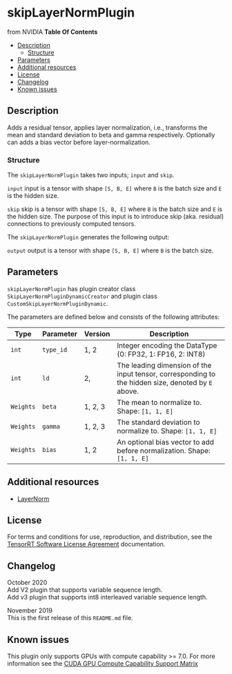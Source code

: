 # skipLayerNormPlugin
from NVIDIA
**Table Of Contents**
- [Description](#description)
    * [Structure](#structure)
- [Parameters](#parameters)
- [Additional resources](#additional-resources)
- [License](#license)
- [Changelog](#changelog)
- [Known issues](#known-issues)


## Description

Adds a residual tensor, applies layer normalization, i.e., transforms the mean and standard deviation to beta and gamma respectively.
Optionally can adds a bias vector before layer-normalization.


### Structure

The `skipLayerNormPlugin` takes two inputs; `input` and `skip`.

`input`
input is a tensor with shape `[S, B, E]` where `B` is the batch size and `E` is the hidden size.

`skip`
skip is a tensor with shape `[S, B, E]` where `B` is the batch size and `E` is the hidden size.
The purpose of this input is to introduce skip (aka. residual) connections to previously computed tensors.


The `skipLayerNormPlugin` generates the following output:

`output`
output is a tensor with shape `[S, B, E]` where `B` is the batch size.


## Parameters

`skipLayerNormPlugin` has plugin creator class `SkipLayerNormPluginDynamicCreator` and plugin class `CustomSkipLayerNormPluginDynamic`.

The parameters are defined below and consists of the following attributes:

| Type     | Parameter                               |  Version   | Description
|----------|-----------------------------------------|------------|-------------------------------------------------------------------
|`int`     |`type_id`                                |  1, 2      |Integer encoding the DataType (0: FP32, 1: FP16, 2: INT8)
|`int`     |`ld`                                     |  2,        |The leading dimension of the input tensor, corresponding to the hidden size, denoted by `E` above.
|`Weights` |`beta`                                   |  1, 2, 3   |The mean to normalize to. Shape: `[1, 1, E]`
|`Weights` |`gamma`                                  |  1, 2, 3   |The standard deviation to normalize to. Shape: `[1, 1, E]`
|`Weights` |`bias`                                   |  1, 2      |An optional bias vector to add before normalization. Shape: `[1, 1, E]`


## Additional resources

-   [LayerNorm](https://arxiv.org/abs/1607.06450)


## License

For terms and conditions for use, reproduction, and distribution, see the [TensorRT Software License Agreement](https://docs.nvidia.com/deeplearning/sdk/tensorrt-sla/index.html)
documentation.


## Changelog

October  2020  
Add V2 plugin that supports variable sequence length.  
Add v3 plugin that supports int8 interleaved variable sequence length.

November 2019  
This is the first release of this `README.md` file.

## Known issues

This plugin only supports GPUs with compute capability >= 7.0. For more information see the [CUDA GPU Compute Capability Support Matrix](https://developer.nvidia.com/cuda-gpus#compute)
